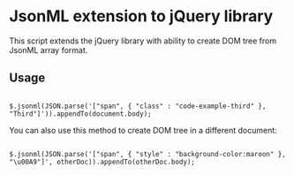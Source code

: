 JsonML extension to jQuery library
==================================

This script extends the jQuery library with ability to create DOM tree from
JsonML array format.

Usage
-----

<code>
$.jsonml(JSON.parse('["span", { "class" : "code-example-third" }, "Third"]')).appendTo(document.body);
</code>

You can also use this method to create DOM tree in a different document:

<code>
$.jsonml(JSON.parse('["span", { "style" : "background-color:maroon" }, "\u00A9"]', otherDoc)).appendTo(otherDoc.body);
</code>
